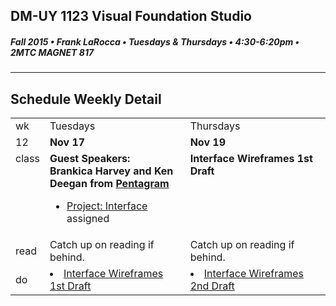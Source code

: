 ## DM-UY 1123 Visual Foundation Studio
##### Fall 2015 • Frank LaRocca • Tuesdays & Thursdays • 4:30-6:20pm • 2MTC MAGNET 817 
---
## Schedule Weekly Detail

<table>
<tr>
<td>wk</td>
<td>Tuesdays</td>
<td>Thursdays</td>
</tr>
<tr>
  <td valign="top">12</td>
  <td valign="top" width="48%"><strong>Nov 17</strong></td>
  <td valign="top" width="48%"><strong>Nov 19</strong></td>
</tr>

<!-- class -->
<tr>
<td valign="top">class</td>
<td valign="top">
  <strong>Guest Speakers:<br>Brankica Harvey and Ken Deegan from <a href="http://www.pentagram.com/">Pentagram</a></strong><br>
  <ul>
    <li><a href="../projects/project_interface.md">Project: Interface</a> assigned</li>
  </ul>
</td>
<td valign="top">
  <strong>Interface Wireframes 1st Draft</strong><br>
</td>

</tr>

<!-- reading -->
<tr>
  <td>read</td>
  <td valign="top">Catch up on reading if behind.</td>
  <td valign="top">Catch up on reading if behind.</td>
</tr>

<!-- do -->
<tr>
  <td>do</td>
  <td valign="top">
    <li><a href="../projects/project_interface.md">Interface Wireframes 1st Draft</a></li>
  </td>
  <td valign="top" >
    <li><a href="../projects/project_interface.md">Interface Wireframes 2nd Draft</a></li>
  </td>
</tr>
</table>








